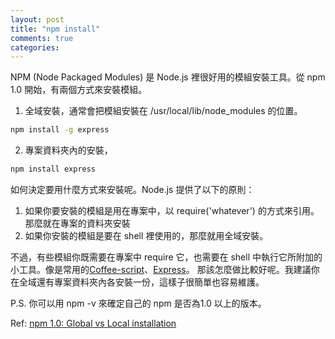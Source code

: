 ```yaml
---
layout: post
title: "npm install"
comments: true
categories: 
---
```


NPM (Node Packaged Modules) 是 Node.js 裡很好用的模組安裝工具。從 npm 1.0 開始，有兩個方式來安裝模組。

1. 全域安裝，通常會把模組安裝在 /usr/local/lib/node_modules 的位置。
``` bash
npm install -g express
``` 

2. 專案資料夾內的安裝，
``` bash
npm install express
``` 

如何決定要用什麼方式來安裝呢。Node.js 提供了以下的原則：

1. 如果你要安裝的模組是用在專案中，以 require('whatever') 的方式來引用。那麼就在專案的資料夾安裝
2. 如果你安裝的模組是要在 shell 裡使用的，那麼就用全域安裝。

不過，有些模組你既需要在專案中 require 它，也需要在 shell 中執行它所附加的小工具。像是常用的[Coffee-script](http://coffeescript.org/)、[Express](http://expressjs.com/)。
那該怎麼做比較好呢。我建議你在全域還有專案資料夾內各安裝一份，這樣子很簡單也容易維護。

P.S. 你可以用 npm -v 來確定自己的 npm 是否為1.0 以上的版本。

Ref:
[npm 1.0: Global vs Local installation](http://blog.nodejs.org/2011/03/23/npm-1-0-global-vs-local-installation/)